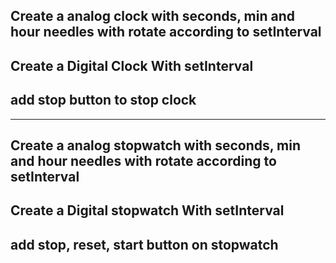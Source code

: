 ## Create a analog clock with seconds, min and hour needles with rotate according to setInterval

## Create a Digital Clock With setInterval

## add stop button to stop clock

---

## Create a analog stopwatch with seconds, min and hour needles with rotate according to setInterval

## Create a Digital stopwatch With setInterval

## add stop, reset, start button on stopwatch
